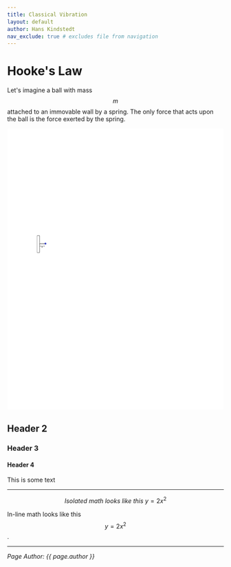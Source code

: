 ```yaml
---
title: Classical Vibration
layout: default
author: Hans Kindstedt
nav_exclude: true # excludes file from navigation
---
```


# Hooke's Law
Let's imagine a ball with mass $$m$$ attached to an immovable wall by a spring. The only force that acts upon the ball is the force exerted by the spring. 

<p align="center"><img src="assets/images/Harmonic Oscillator.pdf"></p>

## Header 2
### Header 3
#### Header 4
This is some text

---

$$Isolated \ math \ looks \ like \ this \ y=2x^{2}$$

In-line math looks like this $$y=2x^{2}$$.

---

*Page Author: {{ page.author }}*
